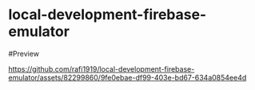 # local-development-firebase-emulator
#Preview

https://github.com/rafi1919/local-development-firebase-emulator/assets/82299860/9fe0ebae-df99-403e-bd67-634a0854ee4d

